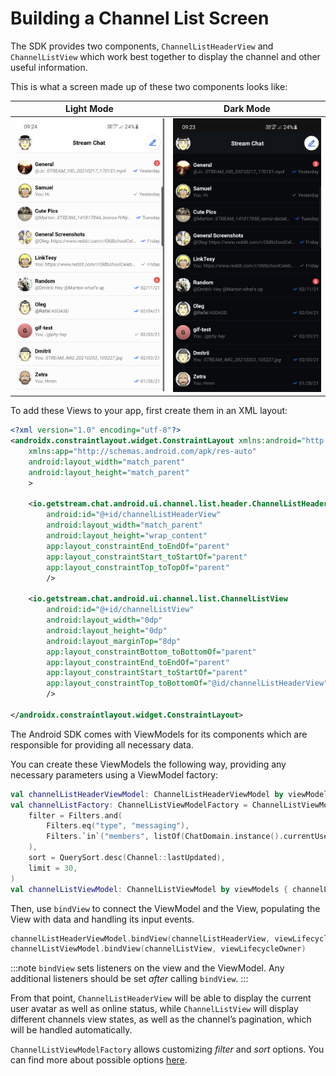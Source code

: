 # Building a Channel List Screen

The SDK provides two components, `ChannelListHeaderView` and `ChannelListView` which work best together to display the channel and other useful information.

This is what a screen made up of these two components looks like:

| Light Mode | Dark Mode |
| --- | --- |
|![Light mode](../assets/channel_list_view_light.png)|![Dark mode](../assets/channel_list_view_dark.png)|

To add these Views to your app, first create them in an XML layout:

```xml
<?xml version="1.0" encoding="utf-8"?>
<androidx.constraintlayout.widget.ConstraintLayout xmlns:android="http://schemas.android.com/apk/res/android"
    xmlns:app="http://schemas.android.com/apk/res-auto"
    android:layout_width="match_parent"
    android:layout_height="match_parent"
    >

    <io.getstream.chat.android.ui.channel.list.header.ChannelListHeaderView
        android:id="@+id/channelListHeaderView"
        android:layout_width="match_parent"
        android:layout_height="wrap_content"
        app:layout_constraintEnd_toEndOf="parent"
        app:layout_constraintStart_toStartOf="parent"
        app:layout_constraintTop_toTopOf="parent"
        />

    <io.getstream.chat.android.ui.channel.list.ChannelListView
        android:id="@+id/channelListView"
        android:layout_width="0dp"
        android:layout_height="0dp"
        android:layout_marginTop="8dp"
        app:layout_constraintBottom_toBottomOf="parent"
        app:layout_constraintEnd_toEndOf="parent"
        app:layout_constraintStart_toStartOf="parent"
        app:layout_constraintTop_toBottomOf="@id/channelListHeaderView"
        />

</androidx.constraintlayout.widget.ConstraintLayout>
```

The Android SDK comes with ViewModels for its components which are responsible for providing all necessary data.

You can create these ViewModels the following way, providing any necessary parameters using a ViewModel factory:

```kotlin
val channelListHeaderViewModel: ChannelListHeaderViewModel by viewModels()
val channelListFactory: ChannelListViewModelFactory = ChannelListViewModelFactory(
    filter = Filters.and(
        Filters.eq("type", "messaging"),
        Filters.`in`("members", listOf(ChatDomain.instance().currentUser.id)),
    ),
    sort = QuerySort.desc(Channel::lastUpdated),
    limit = 30,
)
val channelListViewModel: ChannelListViewModel by viewModels { channelListFactory }
```

Then, use `bindView` to connect the ViewModel and the View, populating the View with data and handling its input events.

```kotlin
channelListHeaderViewModel.bindView(channelListHeaderView, viewLifecycleOwner)
channelListViewModel.bindView(channelListView, viewLifecycleOwner)
```

:::note
`bindView` sets listeners on the view and the ViewModel. Any additional listeners should be set _after_ calling `bindView`.
:::

From that point, `ChannelListHeaderView` will be able to display the current user avatar as well as online status, while `ChannelListView` will display different channels view states, as well as the channel’s pagination, which will be handled automatically.

`ChannelListViewModelFactory` allows customizing _filter_ and _sort_ options. You can find more about possible options [here](https://getstream.io/chat/docs/android/query_channels/?language=java#common-filters-by-use-case).
